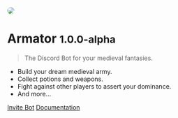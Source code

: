 <image src="https://cdn.discordapp.com/avatars/903954294494097430/54354f15fcc9efb60b35e9793d009692.png" style="border-radius: 50%">

# Armator <small>1.0.0-alpha</small>

> The Discord Bot for your medieval fantasies.

- Build your dream medieval army.
- Collect potions and weapons.
- Fight against other players to assert your dominance.
- And more...

[Invite Bot](https://discord.com/oauth2/authorize?client_id=903954294494097430&scope=applications.commands+bot&permissions=805314622)
[Documentation](documentation.md)
